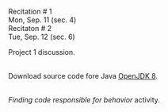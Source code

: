 
<div class="recitation">

<!--
<div class="lecture1">
<div class="lecture2">
<div class="recitation">
<div class="important">
-->
<div class="column_date">

Recitation # 1 <br> 
Mon, Sep. 11 (sec. 4) <br>
Recitaton # 2 <br>
Tue, Sep. 12 (sec. 6)


</div>

<div class="column_recitation">
<p markdown="block">

Project 1 discussion. <br><br>

Download source code fore Java [OpenJDK 8](code/openjdk_8.zip). <br><br>

_Finding code responsible for behavior_ activity. 
<!-- 
[_Finding code responsible for behavior_ activity](https://goo.gl/uMqUhE) 
-->

</p>
</div>

</div>
